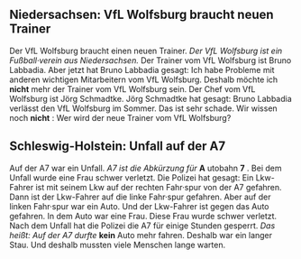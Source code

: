 
## Niedersachsen: VfL Wolfsburg braucht neuen Trainer
Der VfL Wolfsburg braucht einen neuen Trainer. 
*Der VfL Wolfsburg ist ein Fußball·verein aus Niedersachsen.* Der Trainer vom VfL Wolfsburg ist Bruno Labbadia. Aber jetzt hat Bruno Labbadia gesagt: Ich habe Probleme mit anderen wichtigen Mitarbeitern vom VfL Wolfsburg. Deshalb möchte ich **nicht** mehr der Trainer vom VfL Wolfsburg sein. Der Chef vom VfL Wolfsburg ist Jörg Schmadtke. Jörg Schmadtke hat gesagt: Bruno Labbadia verlässt den VfL Wolfsburg im Sommer. Das ist sehr schade. Wir wissen noch **nicht** : Wer wird der neue Trainer vom VfL Wolfsburg? 

## Schleswig-Holstein: Unfall auf der A7
Auf der A7 war ein Unfall. 
*A7 ist die Abkürzung für* **A** utobahn **7** . Bei dem Unfall wurde eine Frau schwer verletzt. Die Polizei hat gesagt: Ein Lkw-Fahrer ist mit seinem Lkw auf der rechten Fahr·spur von der A7 gefahren. Dann ist der Lkw-Fahrer auf die linke Fahr·spur gefahren. Aber auf der linken Fahr·spur war ein Auto. Und der Lkw-Fahrer ist gegen das Auto gefahren. In dem Auto war eine Frau. Diese Frau wurde schwer verletzt. Nach dem Unfall hat die Polizei die A7 für einige Stunden gesperrt. *Das heißt:* 
*Auf der A7 durfte* **kein** Auto mehr fahren. Deshalb war ein langer Stau. Und deshalb mussten viele Menschen lange warten. 
